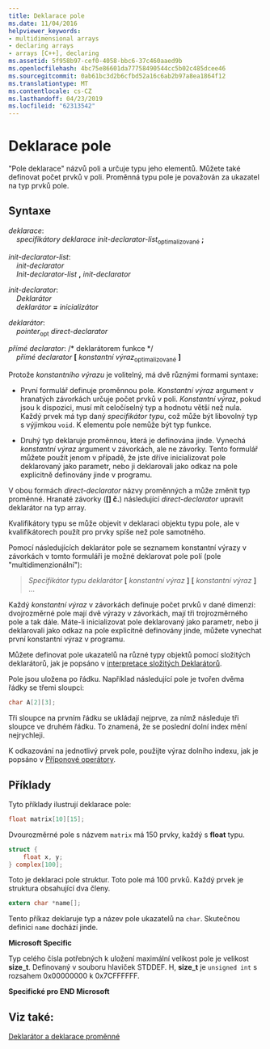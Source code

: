 ```yaml
---
title: Deklarace pole
ms.date: 11/04/2016
helpviewer_keywords:
- multidimensional arrays
- declaring arrays
- arrays [C++], declaring
ms.assetid: 5f958b97-cef0-4058-bbc6-37c460aaed9b
ms.openlocfilehash: 4bc75e86601da77758490544cc5b02c485dcee46
ms.sourcegitcommit: 0ab61bc3d2b6cfbd52a16c6ab2b97a8ea1864f12
ms.translationtype: MT
ms.contentlocale: cs-CZ
ms.lasthandoff: 04/23/2019
ms.locfileid: "62313542"
---
```

# <a name="array-declarations"></a>Deklarace pole

"Pole deklarace" názvů poli a určuje typu jeho elementů. Můžete také definovat počet prvků v poli. Proměnná typu pole je považován za ukazatel na typ prvků pole.

## <a name="syntax"></a>Syntaxe

*deklarace*:<br/>
&nbsp;&nbsp;&nbsp;&nbsp;*specifikátory deklarace* *init-declarator-list*<sub>optimalizované</sub> **;**

*init-declarator-list*:<br/>
&nbsp;&nbsp;&nbsp;&nbsp;*init-declarator*<br/>
&nbsp;&nbsp;&nbsp;&nbsp;*Init-declarator-list* **,** *init-declarator*

*init-declarator*:<br/>
&nbsp;&nbsp;&nbsp;&nbsp;*Deklarátor*<br/>
&nbsp;&nbsp;&nbsp;&nbsp;*deklarátor* **=** *inicializátor*

*deklarátor*:<br/>
&nbsp;&nbsp;&nbsp;&nbsp;*pointer*<sub>opt</sub> *direct-declarator*

*přímé declarator*: /\* deklarátorem funkce \*/<br/>
&nbsp;&nbsp;&nbsp;&nbsp;*přímé declarator* **[** *konstantní výraz*<sub>optimalizované</sub> **]** 

Protože *konstantního výrazu* je volitelný, má dvě různými formami syntaxe:

- První formulář definuje proměnnou pole. *Konstantní výraz* argument v hranatých závorkách určuje počet prvků v poli. *Konstantní výraz*, pokud jsou k dispozici, musí mít celočíselný typ a hodnotu větší než nula. Každý prvek má typ daný *specifikátor typu*, což může být libovolný typ s výjimkou `void`. K elementu pole nemůže být typ funkce.

- Druhý typ deklaruje proměnnou, která je definována jinde. Vynechá *konstantní výraz* argument v závorkách, ale ne závorky. Tento formulář můžete použít jenom v případě, že jste dříve inicializovat pole deklarovaný jako parametr, nebo ji deklarovali jako odkaz na pole explicitně definovány jinde v programu.

V obou formách *direct-declarator* názvy proměnných a může změnit typ proměnné. Hranaté závorky (**[] č.**) následující *direct-declarator* upravit deklarátor na typ array.

Kvalifikátory typu se může objevit v deklaraci objektu typu pole, ale v kvalifikátorech použít pro prvky spíše než pole samotného.

Pomocí následujících deklarátor pole se seznamem konstantní výrazy v závorkách v tomto formuláři je možné deklarovat pole polí (pole "multidimenzionální"):

> *Specifikátor typu* *deklarátor* **[** *konstantní výraz* **]** **[** *konstantní výraz* **]** ...

Každý *konstantní výraz* v závorkách definuje počet prvků v dané dimenzi: dvojrozměrné pole mají dvě výrazy v závorkách, mají tři trojrozměrného pole a tak dále. Máte-li inicializovat pole deklarovaný jako parametr, nebo ji deklarovali jako odkaz na pole explicitně definovány jinde, můžete vynechat první konstantní výraz v programu.

Můžete definovat pole ukazatelů na různé typy objektů pomocí složitých deklarátorů, jak je popsáno v [interpretace složitých Deklarátorů](../c-language/interpreting-more-complex-declarators.md).

Pole jsou uložena po řádku. Například následující pole je tvořen dvěma řádky se třemi sloupci:

```C
char A[2][3];
```

Tři sloupce na prvním řádku se ukládají nejprve, za nímž následuje tři sloupce ve druhém řádku. To znamená, že se poslední dolní index mění nejrychleji.

K odkazování na jednotlivý prvek pole, použijte výraz dolního indexu, jak je popsáno v [Příponové operátory](../c-language/postfix-operators.md).

## <a name="examples"></a>Příklady

Tyto příklady ilustrují deklarace pole:

```C
float matrix[10][15];
```

Dvourozměrné pole s názvem `matrix` má 150 prvky, každý s **float** typu.

```C
struct {
    float x, y;
} complex[100];
```

Toto je deklaraci pole struktur. Toto pole má 100 prvků. Každý prvek je struktura obsahující dva členy.

```C
extern char *name[];
```

Tento příkaz deklaruje typ a název pole ukazatelů na `char`. Skutečnou definici `name` dochází jinde.

**Microsoft Specific**

Typ celého čísla potřebných k uložení maximální velikost pole je velikost **size_t**. Definovaný v souboru hlaviček STDDEF. H, **size_t** je `unsigned int` s rozsahem 0x00000000 k 0x7CFFFFFF.

**Specifické pro END Microsoft**

## <a name="see-also"></a>Viz také:

[Deklarátor a deklarace proměnné](../c-language/declarators-and-variable-declarations.md)
